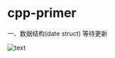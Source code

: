 # cpp-primer


一、数据结构(date struct)
等待更新



![text](https://mmbiz.qpic.cn/mmbiz_jpg/N36xAhCmccEkFR1eT4iaKnbtlE8eBAiafUu1T7P6CEx5bsRgwwsoVia3l3DtPBicseccZTyg7ht4O3k0RGojHmTXZQ/640?wx_fmt=jpeg&tp=webp&wxfrom=5&wx_lazy=1&wx_co=1)

